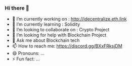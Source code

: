 ### Hi there 👋



- 🔭 I’m currently working on : http://idecentralize.eth.link
- 🌱 I’m currently learning : Solidity
- 👯 I’m looking to collaborate on : Crypto Project
- 🤔 I’m looking for help with Blockchain Project
- 💬 Ask me about Blockchain tech
- 📫 How to reach me: https://discord.gg/BXxFRksjDM
- 😄 Pronouns: ...
- ⚡ Fun fact: ...

